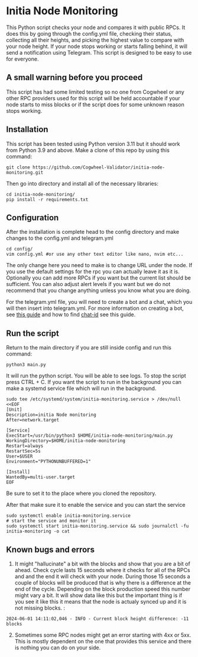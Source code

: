 # Initia Node Monitoring

This Python script checks your node and compares it with public RPCs. It does this by going through the config.yml file, checking their status, collecting all their heights, and picking the highest value to compare with your node height. If your node stops working or starts falling behind, it will send a notification using Telegram. This script is designed to be easy to use for everyone.

## A small warning before you proceed

This script has had some limited testing so no one from Cogwheel or any other RPC providers used for this
script will be held accountable if your node starts to miss blocks or if the script does for some unknown 
reason stops working.

## Installation 
This script has been tested using Python version 3.11 but it should work from Python 3.9 and above. Make a clone of this repo by using this command:

```
git clone https://github.com/Cogwheel-Validator/initia-node-monitoring.git
```

Then go into directory and install all of the necessary libraries:

```
cd initia-node-monitoring/
pip install -r requirements.txt
```

## Configuration

After the installation is complete head to the config directory and make changes to the config.yml and telegram.yml

```
cd config/
vim config.yml #or use any other text editor like nano, nvim etc...
```

The only change here you need to make is to change URL under the node. If you use the default settings
for the rpc you can actually leave it as it is. Optionally you can add more RPCs if you want but the current 
list should be sufficient. You can also adjust alert levels if you want but we do not recommend that you 
change anything unless you know what you are doing.

For the telegram.yml file, you will need to create a bot and a chat, which you will then insert into telegram.yml. For more information on creating a bot, see [this guide](https://www.directual.com/lesson-library/how-to-create-a-telegram-bot) and how to find [chat-id](https://medium.com/@2mau/how-to-get-a-chat-id-in-telegram-1861a33ca1de) see this guide.

## Run the script

Return to the main directory if you are still inside config and run this command:

```
python3 main.py
```

It will run the python script. You will be able to see logs. To stop the script press CTRL + C. If you want
the script to run in the background you can make a systemd service file which will run in the background.

```
sudo tee /etc/systemd/system/initia-monitoring.service > /dev/null <<EOF
[Unit]
Description=initia Node monitoring
After=network.target

[Service]
ExecStart=/usr/bin/python3 $HOME/initia-node-monitoring/main.py
WorkingDirectory=$HOME/initia-node-monitoring
Restart=always
RestartSec=5s
User=$USER
Environment="PYTHONUNBUFFERED=1"
 
[Install]
WantedBy=multi-user.target
EOF
```
Be sure to set it to the place where you cloned the repository.

After that make sure it to enable the service and you can start the service
```
sudo systemctl enable initia-monitoring.service
# start the service and monitor it
sudo systemctl start initia-monitoring.service && sudo journalctl -fu initia-monitoring -o cat
```

## Known bugs and errors

1. It might "hallucinate" a bit with the blocks and show that you are a bit of ahead. Check cycle lasts 15
seconds where it checks for all of the RPCs and and the end it will check with your node. During those 15 seconds a couple of blocks will be produced that is why there is a difference at the end of the cycle. Depending on the block production speed this number might vary a bit. It will show data like this but the important thing is if you see it like this it means that the node is actualy synced up and it is not missing blocks. :

```
2024-06-01 14:11:02,046 - INFO - Current block height difference: -11 blocks
```

2. Sometimes some RPC nodes might get an error starting with 4xx or 5xx. This is mostly dependent on
the one that provides this service and there is nothing you can do on your side.

